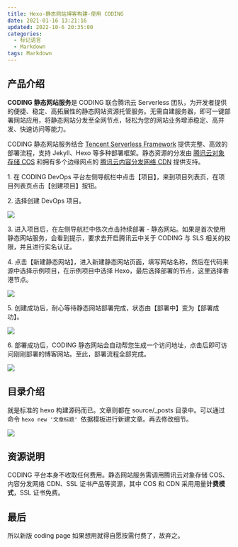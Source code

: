 ```yaml
---
title: Hexo-静态网站博客构建-使用 CODING
date: 2021-01-16 13:21:16
updated: 2022-10-6 20:35:00
categories:
  - 标记语言
  - Markdown
tags: Markdown
---
```


## 产品介绍

**CODING 静态网站服务**是 CODING 联合腾讯云 Serverless 团队，为开发者提供的便捷、稳定、高拓展性的静态网站资源托管服务。无需自建服务器，即可一键部署网站应用，将静态网站分发至全网节点，轻松为您的网站业务增添稳定、高并发、快速访问等能力。

CODING 静态网站服务结合 [Tencent Serverless Framework](https://cloud.tencent.com/product/sls) 提供完整、高效的部署流程，支持 Jekyll、Hexo 等多种部署框架。静态资源的分发由 [腾讯云对象存储 COS](https://cloud.tencent.com/product/cos) 和拥有多个边缘网点的 [腾讯云内容分发网络 CDN](https://cloud.tencent.com/product/cdn) 提供支持。

1\. 在 CODING DevOps 平台左侧导航栏中点击【项目】，来到项目列表页，在项目列表页点击【创建项目】按钮。

2\. 选择创建 DevOps 项目。

![](https://upload-images.jianshu.io/upload_images/1662509-a2b98112ad8ebe86.png?imageMogr2/auto-orient/strip%7CimageView2/2/w/1240)

3\. 进入项目后，在左侧导航栏中依次点击持续部署 - 静态网站。如果是首次使用静态网站服务，会看到提示，要求去开启腾讯云中关于 CODING 与 SLS 相关的权限，并且进行实名认证。

4\. 点击【新建静态网站】，进入新建静态网站页面，填写网站名称，然后在代码来源中选择示例项目，在示例项目中选择 Hexo，最后选择部署的节点，这里选择香港节点。

![](https://upload-images.jianshu.io/upload_images/1662509-e24c4cbd7fe1962c.png?imageMogr2/auto-orient/strip%7CimageView2/2/w/1240)

<!-- more -->

5\. 创建成功后，耐心等待静态网站部署完成，状态由【部署中】变为【部署成功】。

![](https://upload-images.jianshu.io/upload_images/1662509-c623ad09a44aa103.png?imageMogr2/auto-orient/strip%7CimageView2/2/w/1240)

6\. 部署成功后，CODING 静态网站会自动帮您生成一个访问地址，点击后即可访问刚刚部署的博客网站。至此，部署流程全部完成。

![](https://upload-images.jianshu.io/upload_images/1662509-c8404e41ac4ba2f3.png?imageMogr2/auto-orient/strip%7CimageView2/2/w/1240)

## 目录介绍

就是标准的 hexo 构建源码而已。文章则都在 source/_posts 目录中。可以通过命令 `hexo new '文章标题' `依据模板进行新建文章。再去修改细节。

![](https://upload-images.jianshu.io/upload_images/1662509-c151397e458d924d.png?imageMogr2/auto-orient/strip%7CimageView2/2/w/1240)

## 资源说明

CODING 平台本身不收取任何费用。静态网站服务需调用腾讯云对象存储 COS、内容分发网络 CDN、SSL 证书产品等资源，其中 COS 和 CDN 采用用量**计费模式**，SSL 证书免费。

## 最后

所以新版 coding page 如果想用就得自愿按需付费了，故弃之。

